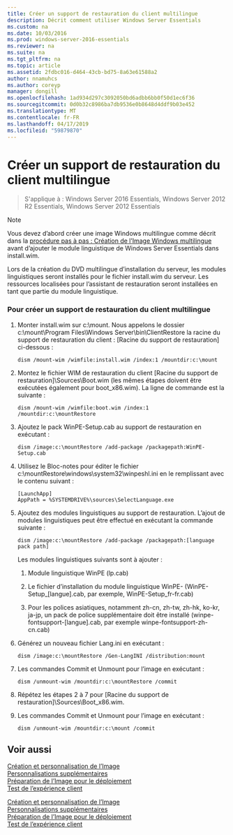 ```yaml
---
title: Créer un support de restauration du client multilingue
description: Décrit comment utiliser Windows Server Essentials
ms.custom: na
ms.date: 10/03/2016
ms.prod: windows-server-2016-essentials
ms.reviewer: na
ms.suite: na
ms.tgt_pltfrm: na
ms.topic: article
ms.assetid: 2fdbc016-d464-43cb-bd75-8a63e61588a2
author: nnamuhcs
ms.author: coreyp
manager: dongill
ms.openlocfilehash: 1ad934d297c3092050bd6adbb6bb0f50d1ec6f36
ms.sourcegitcommit: 0d0b32c8986ba7db9536e0b8648d4ddf9b03e452
ms.translationtype: MT
ms.contentlocale: fr-FR
ms.lasthandoff: 04/17/2019
ms.locfileid: "59879870"
---
```

# <a name="build-multi-language-client-restore-media"></a>Créer un support de restauration du client multilingue

>S'applique à : Windows Server 2016 Essentials, Windows Server 2012 R2 Essentials, Windows Server 2012 Essentials

> [!NOTE]
>  Vous devez d’abord créer une image Windows multilingue comme décrit dans la [procédure pas à pas : Création de l’Image Windows multilingue](https://technet.microsoft.com/library/jj126995) avant d’ajouter le module linguistique de Windows Server Essentials dans install.wim.  
  
 Lors de la création du DVD multilingue d’installation du serveur, les modules linguistiques seront installés pour le fichier install.wim du serveur. Les ressources localisées pour l’assistant de restauration seront installées en tant que partie du module linguistique.  
  
### <a name="to-build-a-multi-language-client-restore-media"></a>Pour créer un support de restauration du client multilingue  
  
1.  Monter install.wim sur c:\mount. Nous appelons le dossier c:\mount\Program Files\Windows Server\bin\ClientRestore la racine du support de restauration du client : [Racine du support de restauration] ci-dessous :  
  
    ```  
    dism /mount-wim /wimfile:install.wim /index:1 /mountdir:c:\mount  
    ```  
  
2.  Montez le fichier WIM de restauration du client [Racine du support de restauration]\Sources\Boot.wim (les mêmes étapes doivent être exécutées également pour boot_x86.wim). La ligne de commande est la suivante :  
  
    ```  
    dism /mount-wim /wimfile:boot.wim /index:1 /mountdir:c:\mountRestore  
    ```  
  
3.  Ajoutez le pack WinPE-Setup.cab au support de restauration en exécutant :  
  
    ```  
    dism /image:c:\mountRestore /add-package /packagepath:WinPE-Setup.cab  
    ```  
  
4.  Utilisez le Bloc-notes pour éditer le fichier c:\mountRestore\windows\system32\winpeshl.ini en le remplissant avec le contenu suivant :  
  
    ```  
    [LaunchApp]  
    AppPath = %SYSTEMDRIVE%\sources\SelectLanguage.exe  
    ```  
  
5.  Ajoutez des modules linguistiques au support de restauration. L’ajout de modules linguistiques peut être effectué en exécutant la commande suivante :  
  
    ```  
    dism /image:c:\mountRestore /add-package /packagepath:[language pack path]  
    ```  
  
     Les modules linguistiques suivants sont à ajouter :  
  
    1.  Module linguistique WinPE (lp.cab)  
  
    2.  Le fichier d’installation du module linguistique WinPE- (WinPE-Setup_[langue].cab, par exemple, WinPE-Setup_fr-fr.cab)  
  
    3.  Pour les polices asiatiques, notamment zh-cn, zh-tw, zh-hk, ko-kr, ja-jp, un pack de police supplémentaire doit être installé (winpe-fontsupport-[langue].cab, par exemple winpe-fontsupport-zh-cn.cab)  
  
6.  Générez un nouveau fichier Lang.ini en exécutant :  
  
    ```  
    dism /image:c:\mountRestore /Gen-LangINI /distribution:mount  
    ```  
  
7.  Les commandes Commit et Unmount pour l’image en exécutant :  
  
    ```  
    dism /unmount-wim /mountdir:c:\mountRestore /commit  
    ```  
  
8.  Répétez les étapes 2 à 7 pour [Racine du support de restauration]\Sources\Boot_x86.wim.  
  
9. Les commandes Commit et Unmount pour l’image en exécutant :  
  
    ```  
    dism /unmount-wim /mountdir:c:\mount /commit  
    ```  
  
## <a name="see-also"></a>Voir aussi  

 [Création et personnalisation de l’Image](Creating-and-Customizing-the-Image.md)   
 [Personnalisations supplémentaires](Additional-Customizations.md)   
 [Préparation de l’Image pour le déploiement](Preparing-the-Image-for-Deployment.md)   
 [Test de l’expérience client](Testing-the-Customer-Experience.md)

 [Création et personnalisation de l’Image](../install/Creating-and-Customizing-the-Image.md)   
 [Personnalisations supplémentaires](../install/Additional-Customizations.md)   
 [Préparation de l’Image pour le déploiement](../install/Preparing-the-Image-for-Deployment.md)   
 [Test de l’expérience client](../install/Testing-the-Customer-Experience.md)

